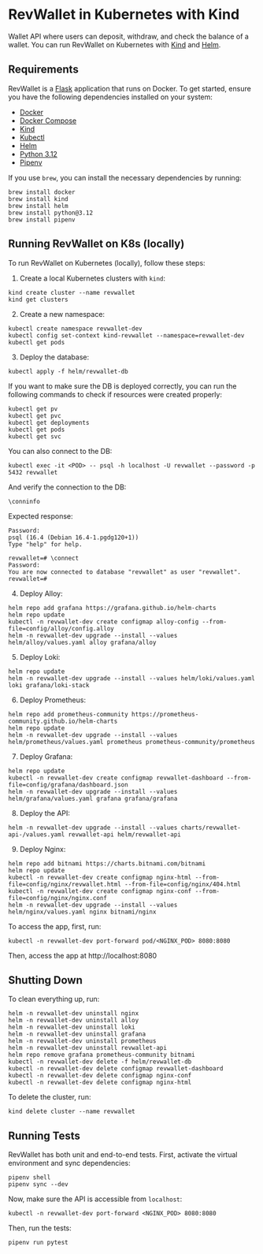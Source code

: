 # RevWallet in Kubernetes with Kind

Wallet API where users can deposit, withdraw, and check the balance of a wallet. You can run RevWallet on Kubernetes with [Kind](https://kind.sigs.k8s.io/) and [Helm](https://helm.sh/).

## Requirements
RevWallet is a [Flask](https://flask.palletsprojects.com/en/3.0.x/) application that runs on Docker. To get started, ensure you have the following dependencies installed on your system:
- [Docker](https://docs.docker.com/guides/getting-started/)
- [Docker Compose](https://docs.docker.com/compose/gettingstarted/)
- [Kind](https://kind.sigs.k8s.io/docs/user/quick-start/)
- [Kubectl](https://kubernetes.io/docs/reference/kubectl/)
- [Helm](https://helm.sh/docs/intro/quickstart/)
- [Python 3.12](https://www.python.org/downloads/)
- [Pipenv](https://pipenv.pypa.io/en/latest/)

If you use `brew`, you can install the necessary dependencies by running:
```
brew install docker
brew install kind
brew install helm
brew install python@3.12
brew install pipenv
```

## Running RevWallet on K8s (locally)
To run RevWallet on Kubernetes (locally), follow these steps:

1. Create a local Kubernetes clusters with `kind`:
```
kind create cluster --name revwallet
kind get clusters
```
2. Create a new namespace:
```
kubectl create namespace revwallet-dev
kubectl config set-context kind-revwallet --namespace=revwallet-dev
kubectl get pods
```
3. Deploy the database:
```
kubectl apply -f helm/revwallet-db
```
If you want to make sure the DB is deployed correctly, you can run the following commands to check if resources were created properly:
```
kubectl get pv
kubectl get pvc
kubectl get deployments
kubectl get pods
kubectl get svc
```
You can also connect to the DB:
```
kubectl exec -it <POD> -- psql -h localhost -U revwallet --password -p 5432 revwallet
```
And verify the connection to the DB:
```
\conninfo
```
Expected response:
```
Password:
psql (16.4 (Debian 16.4-1.pgdg120+1))
Type "help" for help.

revwallet=# \connect
Password:
You are now connected to database "revwallet" as user "revwallet".
revwallet=#
```
4. Deploy Alloy:
```
helm repo add grafana https://grafana.github.io/helm-charts
helm repo update
kubectl -n revwallet-dev create configmap alloy-config --from-file=config/alloy/config.alloy
helm -n revwallet-dev upgrade --install --values helm/alloy/values.yaml alloy grafana/alloy
```
5. Deploy Loki:
```
helm repo update
helm -n revwallet-dev upgrade --install --values helm/loki/values.yaml loki grafana/loki-stack
```
6. Deploy Prometheus:
```
helm repo add prometheus-community https://prometheus-community.github.io/helm-charts
helm repo update
helm -n revwallet-dev upgrade --install --values helm/prometheus/values.yaml prometheus prometheus-community/prometheus
```
7. Deploy Grafana:
```
helm repo update
kubectl -n revwallet-dev create configmap revwallet-dashboard --from-file=config/grafana/dashboard.json
helm -n revwallet-dev upgrade --install --values helm/grafana/values.yaml grafana grafana/grafana
```
8. Deploy the API:
```
helm -n revwallet-dev upgrade --install --values charts/revwallet-api-/values.yaml revwallet-api helm/revwallet-api
```
9. Deploy Nginx:
```
helm repo add bitnami https://charts.bitnami.com/bitnami
helm repo update
kubectl -n revwallet-dev create configmap nginx-html --from-file=config/nginx/revwallet.html --from-file=config/nginx/404.html 
kubectl -n revwallet-dev create configmap nginx-conf --from-file=config/nginx/nginx.conf
helm -n revwallet-dev upgrade --install --values helm/nginx/values.yaml nginx bitnami/nginx
```
To access the app, first, run:
```
kubectl -n revwallet-dev port-forward pod/<NGINX_POD> 8080:8080
```
Then, access the app at http://localhost:8080

## Shutting Down
To clean everything up, run:
```
helm -n revwallet-dev uninstall nginx
helm -n revwallet-dev uninstall alloy
helm -n revwallet-dev uninstall loki
helm -n revwallet-dev uninstall grafana
helm -n revwallet-dev uninstall prometheus
helm -n revwallet-dev uninstall revwallet-api
helm repo remove grafana prometheus-community bitnami
kubectl -n revwallet-dev delete -f helm/revwallet-db
kubectl -n revwallet-dev delete configmap revwallet-dashboard
kubectl -n revwallet-dev delete configmap nginx-conf
kubectl -n revwallet-dev delete configmap nginx-html
```

To delete the cluster, run:
```
kind delete cluster --name revwallet
```

## Running Tests
RevWallet has both unit and end-to-end tests. First, activate the virtual environment and sync dependencies:
```
pipenv shell
pipenv sync --dev
```

Now, make sure the API is accessible from `localhost`:
```
kubectl -n revwallet-dev port-forward <NGINX_POD> 8080:8080
```

Then, run the tests:
```
pipenv run pytest
```
